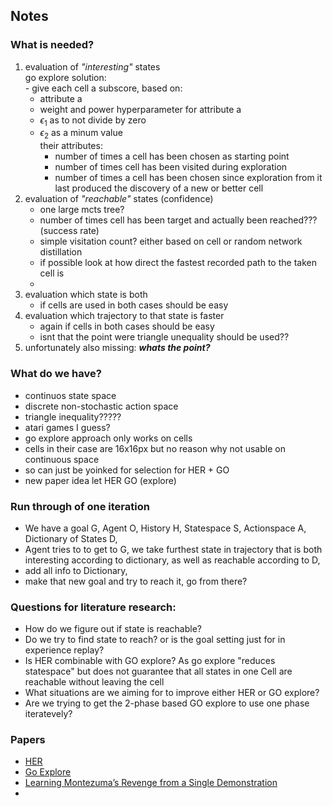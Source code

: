 ## Notes  
### What is needed?   
 1. evaluation of _"interesting"_ states  
     go explore solution:  
          - give each cell a subscore, based on:   
	  - attribute a  
	  - weight and power hyperparameter for attribute a    
	  - $\epsilon_1$ as to not divide by zero 
     - $\epsilon_2$ as a minum value  
their attributes:  
       - number of times a cell has been chosen as starting point  
       - number of times cell has been visited during exploration  
       - number of times a cell has been chosen since exploration from it last produced 
the discovery of a new or better cell  
 1. evaluation of _"reachable"_ states (confidence)  
    - one large mcts tree?
    - number of times cell has been target and actually been reached??? (success rate) 
    - simple visitation count? either based on cell or random network distillation   
    - if possible look at how direct the fastest recorded path to the taken cell is
    -  
 1. evaluation which state is both  
    - if cells are used in both cases should be easy  
 1. evaluation which trajectory to that state is faster  
     - again if cells in both cases should be easy   
     - isnt that the point were triangle unequality should be used??  
 1. unfortunately also missing: _**whats the point?**_
### What do we have?  
 - continuos state space  
 - discrete non-stochastic action space  
 - triangle inequality?????  
 - atari games I guess?  
 - go explore approach only works on cells  
 - cells in their case are 16x16px but no reason why not usable on continuous space  
 - so can just be yoinked for selection for HER + GO  
 - new paper idea let HER GO (explore)   
 

### Run through of one iteration 
 - We have a goal G, Agent O, History H, Statespace S, Actionspace A, 
   Dictionary of States D,   
 - Agent tries to to get to G, we take furthest state in trajectory that
   is both interesting according to dictionary, as well as reachable according to D,   
 - add all info to Dictionary,   
 - make that new goal and try to reach it, go from there?   

### Questions for literature research: 
 - How do we figure out if state is reachable?   
 - Do we try to find state to reach? or is the goal setting just for in experience replay?  
 - Is HER combinable with GO explore? As go explore "reduces statespace" but does not guarantee that all states in one Cell are reachable without leaving the cell  
 - What situations are we aiming for to improve either HER or GO explore?   
 - Are we trying to get the 2-phase based GO explore to use one phase iteratevely?  

### Papers  
 - [HER](https://arxiv.org/pdf/1707.01495.pdf)    
 - [Go Explore](https://arxiv.org/pdf/1901.10995.pdf)   
 - [Learning Montezuma’s Revenge from a Single Demonstration](https://arxiv.org/pdf/1812.03381.pdf)  
  - 